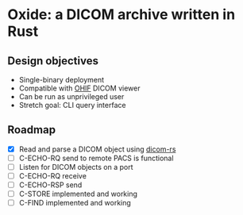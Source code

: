 # Oxide: a DICOM archive written in Rust

## Design objectives
- Single-binary deployment
- Compatible with [OHIF](https://github.com/OHIF/Viewers) DICOM viewer
- Can be run as unprivileged user
- Stretch goal: CLI query interface

## Roadmap
- [x] Read and parse a DICOM object using [dicom-rs](https://github.com/Enet4/dicom-rs)
- [ ] C-ECHO-RQ send to remote PACS is functional
- [ ] Listen for DICOM objects on a port
- [ ] C-ECHO-RQ receive
- [ ] C-ECHO-RSP send
- [ ] C-STORE implemented and working
- [ ] C-FIND implemented and working
